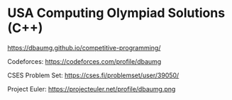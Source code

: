 # USA Computing Olympiad Solutions (C++)

https://dbaumg.github.io/competitive-programming/

Codeforces: https://codeforces.com/profile/dbaumg

CSES Problem Set: https://cses.fi/problemset/user/39050/

Project Euler: https://projecteuler.net/profile/dbaumg.png
